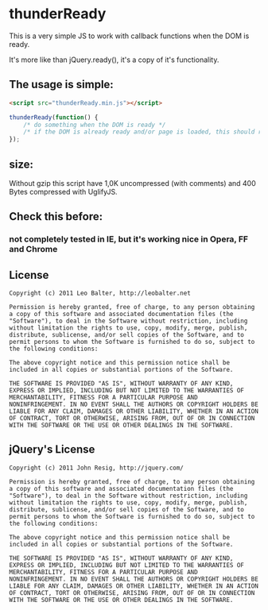 # thunderReady

This is a very simple JS to work with callback functions when the DOM is ready. 

It's more like than jQuery.ready(), it's a copy of it's functionality. 

## The usage is simple:

```HTML
<script src="thunderReady.min.js"></script>
```

```Javascript
thunderReady(function() {
	/* do something when the DOM is ready */
	/* if the DOM is already ready and/or page is loaded, this should run too */
});
```

## size:

Without gzip this script have 1,0K uncompressed (with comments) and 400 Bytes compressed with UglifyJS.

## Check this before:

### not completely tested in IE, but it's working nice in Opera, FF and Chrome

## License

```
Copyright (c) 2011 Leo Balter, http://leobalter.net

Permission is hereby granted, free of charge, to any person obtaining
a copy of this software and associated documentation files (the
"Software"), to deal in the Software without restriction, including
without limitation the rights to use, copy, modify, merge, publish,
distribute, sublicense, and/or sell copies of the Software, and to
permit persons to whom the Software is furnished to do so, subject to
the following conditions:

The above copyright notice and this permission notice shall be
included in all copies or substantial portions of the Software.

THE SOFTWARE IS PROVIDED "AS IS", WITHOUT WARRANTY OF ANY KIND,
EXPRESS OR IMPLIED, INCLUDING BUT NOT LIMITED TO THE WARRANTIES OF
MERCHANTABILITY, FITNESS FOR A PARTICULAR PURPOSE AND
NONINFRINGEMENT. IN NO EVENT SHALL THE AUTHORS OR COPYRIGHT HOLDERS BE
LIABLE FOR ANY CLAIM, DAMAGES OR OTHER LIABILITY, WHETHER IN AN ACTION
OF CONTRACT, TORT OR OTHERWISE, ARISING FROM, OUT OF OR IN CONNECTION
WITH THE SOFTWARE OR THE USE OR OTHER DEALINGS IN THE SOFTWARE.
```

## jQuery's License

```
Copyright (c) 2011 John Resig, http://jquery.com/

Permission is hereby granted, free of charge, to any person obtaining
a copy of this software and associated documentation files (the
"Software"), to deal in the Software without restriction, including
without limitation the rights to use, copy, modify, merge, publish,
distribute, sublicense, and/or sell copies of the Software, and to
permit persons to whom the Software is furnished to do so, subject to
the following conditions:

The above copyright notice and this permission notice shall be
included in all copies or substantial portions of the Software.

THE SOFTWARE IS PROVIDED "AS IS", WITHOUT WARRANTY OF ANY KIND,
EXPRESS OR IMPLIED, INCLUDING BUT NOT LIMITED TO THE WARRANTIES OF
MERCHANTABILITY, FITNESS FOR A PARTICULAR PURPOSE AND
NONINFRINGEMENT. IN NO EVENT SHALL THE AUTHORS OR COPYRIGHT HOLDERS BE
LIABLE FOR ANY CLAIM, DAMAGES OR OTHER LIABILITY, WHETHER IN AN ACTION
OF CONTRACT, TORT OR OTHERWISE, ARISING FROM, OUT OF OR IN CONNECTION
WITH THE SOFTWARE OR THE USE OR OTHER DEALINGS IN THE SOFTWARE.
```
